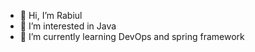 - 👋 Hi, I’m Rabiul
- 👀 I’m interested in Java
- 🌱 I’m currently learning DevOps and spring framework
